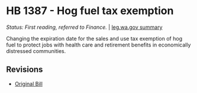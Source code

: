 # HB 1387 - Hog fuel tax exemption
*Status: First reading, referred to Finance.* | [leg.wa.gov summary](https://app.leg.wa.gov/billsummary?BillNumber=1387&Year=2021)

Changing the expiration date for the sales and use tax exemption of hog fuel to protect jobs with health care and retirement benefits in economically distressed communities.

## Revisions
* [Original Bill](1/)